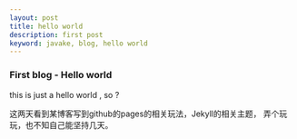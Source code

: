 ```yaml
---
layout: post
title: hello world
description: first post
keyword: javake, blog, hello world
---
```


### First blog - Hello world 
this is just a hello world , 
so ? 

这两天看到某博客写到github的pages的相关玩法，Jekyll的相关主题，
弄个玩玩，也不知自己能坚持几天。
